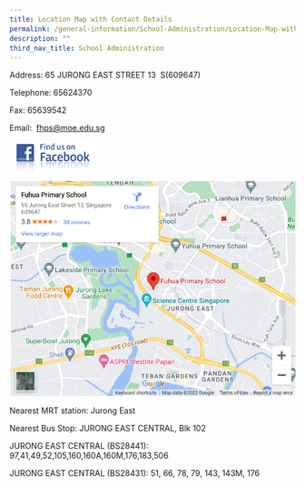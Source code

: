 ```yaml
---
title: Location Map with Contact Details
permalink: /general-information/School-Administration/Location-Map-with-Contact-Details/
description: ""
third_nav_title: School Administration
---
```

Address: 65 JURONG EAST STREET 13  S(609647)

Telephone: 65624370

Fax: 65639542

Email:  fhps@moe.edu.sg

  
<img style="width:30%;height:50%" src="/images/School%20Administration/Admission/FB1.jpg">

![](/images/School%20Administration/Admission/FB2.png)

Nearest MRT station: Jurong East

  

Nearest Bus Stop: JURONG EAST CENTRAL, Blk 102

  

JURONG EAST CENTRAL (BS28441): 97,41,49,52,105,160,160A,160M,176,183,506  

  

JURONG EAST CENTRAL (BS28431): 51, 66, 78, 79, 143, 143M, 176